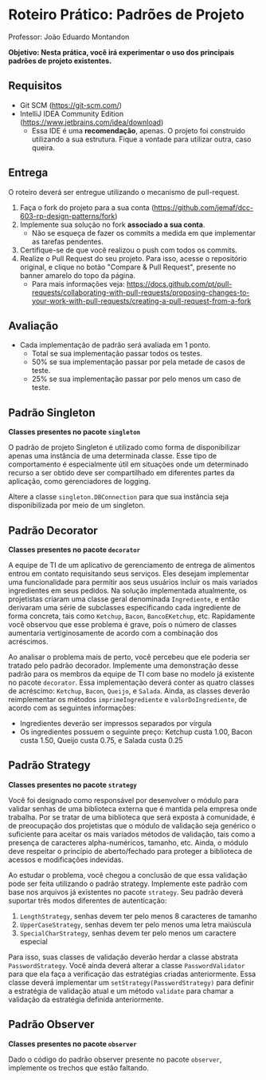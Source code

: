 # Roteiro Prático: Padrões de Projeto

Professor: João Eduardo Montandon

**Objetivo: Nesta prática, você irá experimentar o uso dos principais padrões de projeto existentes.**

## Requisitos

- Git SCM (https://git-scm.com/)
- IntelliJ IDEA Community Edition (https://www.jetbrains.com/idea/download)
  - Essa IDE é uma **recomendação**, apenas. O projeto foi construído utilizando a sua estrutura. Fique a vontade para utilizar outra, caso queira.

## Entrega

O roteiro deverá ser entregue utilizando o mecanismo de pull-request.

1. Faça o fork do projeto para a sua conta (https://github.com/jemaf/dcc-603-rp-design-patterns/fork)
2. Implemente sua solução no fork **associado a sua conta**.
   - Não se esqueça de fazer os commits a medida em que implementar as tarefas pendentes.
3. Certifique-se de que você realizou o push com todos os commits.
4. Realize o Pull Request do seu projeto. Para isso, acesse o repositório original, e clique no botão "Compare & Pull Request", presente no banner amarelo do topo da página.
   - Para mais informações veja: https://docs.github.com/pt/pull-requests/collaborating-with-pull-requests/proposing-changes-to-your-work-with-pull-requests/creating-a-pull-request-from-a-fork

## Avaliação

- Cada implementação de padrão será avaliada em 1 ponto.
  - Total se sua implementação passar todos os testes.
  - 50% se sua implementação passar por pela metade de casos de teste.
  - 25% se sua implementação passar por pelo menos um caso de teste.


## Padrão Singleton

**Classes presentes no pacote `singleton`**

O padrão de projeto Singleton é utilizado como forma de disponibilizar apenas uma instância de uma determinada classe.
Esse tipo de comportamento é especialmente útil em situações onde um determinado recurso a ser obtido deve ser compartilhado em diferentes partes da aplicação, como gerenciadores de logging.

Altere a classe `singleton.DBConnection` para que sua instância seja disponibilizada por meio de um singleton.

## Padrão Decorator

**Classes presentes no pacote `decorator`**

A equipe de TI de um aplicativo de gerenciamento de entrega de alimentos entrou em contato requisitando seus serviços.
Eles desejam implementar uma funcionalidade para permitir aos seus usuários incluir os mais variados ingredientes em seus pedidos.
Na solução implementada atualmente, os projetistas criaram uma classe geral denominada `Ingrediente`, e então derivaram uma série de subclasses especificando cada ingrediente de forma concreta, tais como `Ketchup`, `Bacon`, `BancoEKetchup`, etc.
Rapidamente você observou que esse problema é grave, pois o número de classes aumentaria vertiginosamente de acordo com a combinação dos acréscimos.

Ao analisar o problema mais de perto, você percebeu que ele poderia ser tratado pelo padrão decorador.
Implemente uma demonstração desse padrão para os membros da equipe de TI com base no modelo já existente no pacote `decorator`.
Essa implementação deverá conter as quatro classes de acréscimo: `Ketchup`, `Bacon`, `Queijo`, e `Salada`.
Ainda, as classes deverão reimplementar os métodos `imprimeIngrediente` e `valorDoIngrediente`, de acordo com as seguintes informações:
* Ingredientes deverão ser impressos separados por vírgula
* Os ingredientes possuem o seguinte preço: Ketchup custa 1.00, Bacon custa 1.50, Queijo custa 0.75, e Salada custa 0.25

## Padrão Strategy

**Classes presentes no pacote `strategy`**

Você foi designado como responsável por desenvolver o módulo para validar senhas de uma biblioteca externa que é mantida pela empresa onde trabalha.
Por se tratar de uma biblioteca que será exposta à comunidade, é de preocupação dos projetistas que o módulo de validação seja genérico o suficiente para aceitar os mais variados métodos de validação, tais como a presença de caracteres alpha-numéricos, tamanho, etc.
Ainda, o módulo deve respeitar o princípio de aberto/fechado para proteger a biblioteca de acessos e modificações indevidas.

Ao estudar o problema, você chegou a conclusão de que essa validação pode ser feita utilizando o padrão strategy.
Implemente este padrão com base nos arquivos já existentes no pacote `strategy`.
Seu padrão deverá suportar três modos diferentes de autenticação:
1. `LengthStrategy`, senhas devem ter pelo menos 8 caracteres de tamanho
2. `UpperCaseStrategy`, senhas devem ter pelo menos uma letra maiúscula
3. `SpecialCharStrategy`, senhas devem ter pelo menos um caractere especial

Para isso, suas classes de validação deverão herdar a classe abstrata `PasswordStrategy`. 
Você ainda deverá alterar a classe `PasswordValidator` para que ela faça a verificação das estratégias criadas anteriormente.
Essa classe deverá implementar um `setStrategy(PasswordStrategy)` para definir a estratégia de validação atual e um método `validate` para chamar a validação da estratégia definida anteriormente.

## Padrão Observer

**Classes presentes no pacote `observer`**

Dado o código do padrão observer presente no pacote `observer`, implemente os trechos que estão faltando.